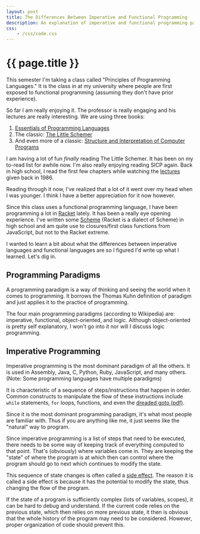 ```yaml
---
layout: post
title: The Differences Between Imperative and Functional Programming
description: An explanation of imperative and functional programming paradigms using Python for imperative and Racket/Scheme for the functional language.
css:
    - /css/code.css
---
```


{{ page.title }}
================

This semester I'm taking a class called "Principles of Programming Languages."
It is the class in at my university where people are first exposed to functional
programming (assuming they don't have prior experience).

So far I am really enjoying it. The professor is really engaging and his
lectures are really interesting. We are using three books:

1. [Essentials of Programming Languages][eopl]
2. The classic: [The Little Schemer][schemer]
3. And even more of a classic: [Structure and Interpretation of Computer
   Programs][sicp]

I am having a lot of fun *finally* reading The Little Schemer. It has been on my
to-read list for awhile now. I'm also really enjoying reading SICP again. Back
in high school, I read the first few chapters while watching the
[lectures][lectures] given back in 1986.

Reading through it now, I've realized that a lot of it went over my head when I
was younger. I think I have a better appreciation for it now however.

Since this class uses a functional programming language, I have been programming
a lot in [Racket][racket] lately. It has been a really eye opening experience.
I've written some [Scheme][scheme] (Racket is a dialect of Scheme) in high
school and am quite use to closures/first class functions from JavaScript, but
not to the Racket extreme.

I wanted to learn a bit about what the differences between imperative languages
and functional languages are so I figured I'd write up what I learned. Let's dig
in.

## Programming Paradigms

A programming paradigm is a way of thinking and seeing the world when it comes
to programming. It borrows the Thomas Kuhn definition of paradigm and just
applies it to the practice of programming.

The four main programming paradigms (according to Wikipedia) are: imperative,
functional, object-oriented, and logic. Although object-oriented is pretty self
explanatory, I won't go into it nor will I discuss logic programming.

## Imperative Programming

Imperative programming is the most dominant paradigm of all the others. It is
used in Assembly, Java, C, Python, Ruby, JavaScript, and many others. (Note:
Some programming languages have multiple paradigms)

It is characteristic of a sequence of steps/instructions that happen in order.
Common constructs to manipulate the flow of these instructions include `while`
statements, `for` loops, functions, and even the [dreaded goto (pdf)][goto].

Since it is the most dominant programming paradigm, it's what most people are
familiar with. Thus if you are anything like me, it just seems like the
"natural" way to program.

Since imperative programming is a list of steps that need to be executed, there
needs to be some way of keeping track of everything computed to that point.
That's (obviously) where variables come in. They are keeping the "state" of
where the program is at which then can control where the program should go to
next which continues to modify the state.

This sequence of state changes is often called a [side effect][effect]. The
reason it is called a side effect is because it has the potential to modify
the state, thus changing the flow of the program.

If the state of a program is sufficiently complex (lots of variables, scopes),
it can be hard to debug and understand. If the current code relies on the
previous state, which then relies on more previous state, it then is obvious
that the whole history of the program may need to be considered. However, proper
organization of code should prevent this.

[eopl]: http://www.eopl3.com/
[schemer]: http://mitpress.mit.edu/sicp/
[sicp]: http://mitpress.mit.edu/sicp/
[lectures]: http://www.youtube.com/watch?v=2Op3QLzMgSY
[racket]: http://racket-lang.org/
[scheme]: http://en.wikipedia.org/wiki/Scheme_(programming_language)
[goto]: http://www.cs.utexas.edu/users/EWD/ewd02xx/EWD215.PDF
[effect]: http://en.wikipedia.org/wiki/Side_effect_(computer_science)
